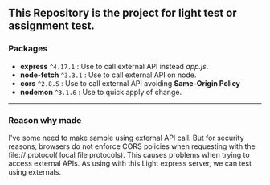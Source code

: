## This Repository is the project for **light test** or **assignment test**.

### Packages

-   **express** `^4.17.1` : Use to call external API instead _app.js_.
-   **node-fetch** `^3.3.1` : Use to call external API on node.
-   **cors** `^2.8.5` : Use to call external API avoiding **Same-Origin Policy**
-   **nodemon** `^3.1.6` : Use to quick apply of change.

---

### Reason why made

I've some need to make sample using external API call. But for security reasons, browsers do not enforce CORS policies when requesting with the file:// protocol( local file protocols). This causes problems when trying to access external APIs. As using with this Light express server, we can test using externals.
